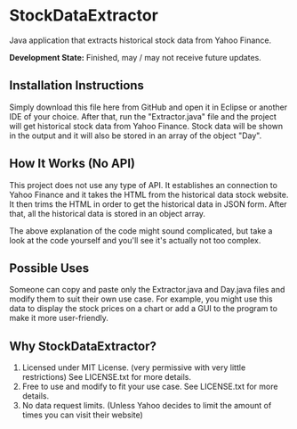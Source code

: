 # StockDataExtractor
Java application that extracts historical stock data from Yahoo Finance.

**Development State:**
Finished, may / may not receive future updates.

## Installation Instructions
Simply download this file here from GitHub and open it in Eclipse or another IDE of your choice. After that, run the "Extractor.java" file and the project will get historical stock data from Yahoo Finance. Stock data will be shown in the output and it will also be stored in an array of the object "Day".

## How It Works (No API)
This project does not use any type of API. It establishes an connection to Yahoo Finance and it takes the HTML from the historical data stock website. It then trims the HTML in order to get the historical data in JSON form. After that, all the historical data is stored in an object array.

The above explanation of the code might sound complicated, but take a look at the code yourself and you'll see it's actually not too complex.

## Possible Uses
Someone can copy and paste only the Extractor.java and Day.java files and modify them to suit their own use case. For example, you might use this data to display the stock prices on a chart or add a GUI to the program to make it more user-friendly.

## Why StockDataExtractor?
1. Licensed under MIT License. (very permissive with very little restrictions) See LICENSE.txt for more details.
2. Free to use and modify to fit your use case. See LICENSE.txt for more details.
3. No data request limits. (Unless Yahoo decides to limit the amount of times you can visit their website)
